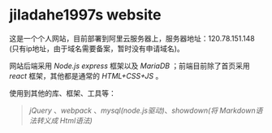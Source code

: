 # jiladahe1997s website

这是一个个人网站，目前部署到阿里云服务器上，服务器地址：120.78.151.148 (只有ip地址，由于域名需要备案，暂时没有申请域名)。 

网站后端采用 *Node.js*  *express* 框架以及 *MariaDB* ；前端目前除了首页采用 *react* 框架，其他都是通常的 *HTML+CSS+JS* 。

使用到其他的库、框架、工具等：
>*jQuery* 、*webpack* 、*mysql(node.js驱动)*、*showdown(将 Markdown语法转义成 Html语法)*